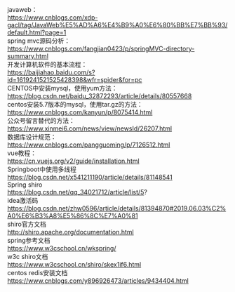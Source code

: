 javaweb： <br>
https://www.cnblogs.com/xdp-gacl/tag/JavaWeb%E5%AD%A6%E4%B9%A0%E6%80%BB%E7%BB%93/default.html?page=1
<br>spring mvc源码分析：<br>
https://www.cnblogs.com/fangjian0423/p/springMVC-directory-summary.html
<br>开发计算机软件的基本流程：<br>
https://baijiahao.baidu.com/s?id=1619241521525428398&wfr=spider&for=pc
<br>CENTOS中安装mysql，使用yum方法：<br>
https://blog.csdn.net/baidu_32872293/article/details/80557668
<br>centos安装5.7版本的mysql，使用tar.gz的方法：<br>
https://www.cnblogs.com/kanyun/p/8075414.html
<br>公众号留言替代的方法：<br>
https://www.xinmei6.com/news/view/newsId/26207.html
<br>数据库设计规范：<br>
https://www.cnblogs.com/pangguoming/p/7126512.html
<br>vue教程：<br>
https://cn.vuejs.org/v2/guide/installation.html
<br>Springboot中使用多线程<br>
https://blog.csdn.net/x541211190/article/details/81148541
<br>Spring shiro<br>
https://blog.csdn.net/qq_34021712/article/list/5?
<br>idea激活码<br>
https://blog.csdn.net/zhw0596/article/details/81394870#2019.06.03%C2%A0%E6%B3%A8%E5%86%8C%E7%A0%81
<br>shiro官方文档<br>
http://shiro.apache.org/documentation.html
<br>spring参考文档<br>
https://www.w3cschool.cn/wkspring/
<br>w3c shiro文档<br>
https://www.w3cschool.cn/shiro/skex1if6.html
<br>centos redis安装文档<br>
https://www.cnblogs.com/y896926473/articles/9434404.html
